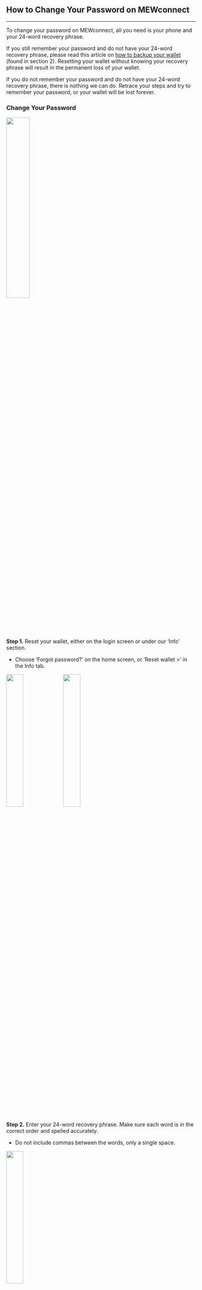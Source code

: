 ## How to Change Your Password on MEWconnect
***

To change your password on MEWconnect, all you need is your phone and your 24-word recovery phrase. 

If you still remember your password and do not have your 24-word recovery phrase, please read this article on [how to backup your wallet]() (found in section 2). Resetting your wallet without knowing your recovery phrase will result in the permanent loss of your wallet.

If you do not remember your password and do not have your 24-word recovery phrase, there is nothing we can do. Retrace your steps and try to remember your password, or your wallet will be lost forever. 



### Change Your Password

<img src="https://github.com/stephenmew/KBimages/blob/master/ForgotPassMC.jpg?raw=true" width="35%">

**Step 1.** Reset your wallet, either on the login screen or under our ‘Info’ section. 
* Choose ‘Forgot password?’ on the home screen, or ‘Reset wallet >’ in the Info tab.



<img src="https://github.com/stephenmew/KBimages/blob/master/MainResetMC.jpg?raw=true" width="30%"><img src="https://github.com/stephenmew/KBimages/blob/master/InfoResetMC.jpg?raw=true" width=" 30%">



**Step 2.** Enter your 24-word recovery phrase. Make sure each word is in the correct order and spelled accurately. 
* Do not include commas between the words, only a single space.



<img src="https://github.com/stephenmew/KBimages/blob/master/RecoverMC.jpg?raw=true" width="30%">



**Step 3.** Enter a new password. Please choose a difficult one, for increased security. 
* Be sure to write this password down somewhere, so you don’t forget it! 
* We cannot recover or change your password for you.



<img src="https://github.com/stephenmew/KBimages/blob/master/YoureDoneMC.jpg?raw=true" width="30%">



**Step 4.** Celebrate, you’re done!

